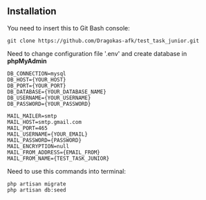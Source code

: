 
## Installation

You need to insert this to Git Bash console:
```
git clone https://github.com/Dragokas-afk/test_task_junior.git
```
Need to change configuration file '.env' and create database in <b>phpMyAdmin</b>
```
DB_CONNECTION=mysql
DB_HOST={YOUR_HOST}
DB_PORT={YOUR_PORT}
DB_DATABASE={YOUR_DATABASE_NAME}
DB_USERNAME={YOUR_USERNAME}
DB_PASSWORD={YOUR_PASSWORD}

MAIL_MAILER=smtp
MAIL_HOST=smtp.gmail.com
MAIL_PORT=465
MAIL_USERNAME={YOUR_EMAIL}
MAIL_PASSWORD={PASSWORD}
MAIL_ENCRYPTION=null
MAIL_FROM_ADDRESS={EMAIL_FROM}
MAIL_FROM_NAME={TEST_TASK_JUNIOR}
```
Need to use this commands into terminal:
```
php artisan migrate
php artisan db:seed
```
